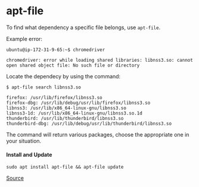 # apt-file

To find what dependency a specific file belongs, use `apt-file`.

Example error:

    ubuntu@ip-172-31-9-65:~$ chromedriver
    
    chromedriver: error while loading shared libraries: libnss3.so: cannot open shared object file: No such file or directory

Locate the dependecy by using the command:

    $ apt-file search libnss3.so

    firefox: /usr/lib/firefox/libnss3.so
    firefox-dbg: /usr/lib/debug/usr/lib/firefox/libnss3.so
    libnss3: /usr/lib/x86_64-linux-gnu/libnss3.so
    libnss3-1d: /usr/lib/x86_64-linux-gnu/libnss3.so.1d
    thunderbird: /usr/lib/thunderbird/libnss3.so
    thunderbird-dbg: /usr/lib/debug/usr/lib/thunderbird/libnss3.so

The command will return various packages, choose the appropriate one in your situation.

#### Install and Update

    sudo apt install apt-file && apt-file update


[Source](https://stackoverflow.com/a/23021454)